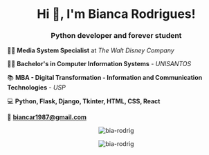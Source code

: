 <h1 align="center"> Hi 👋, I'm Bianca Rodrigues!</h1>
<h3 align="center"> Python developer and forever student</h3>


:woman_technologist: **Media System Specialist** at *The Walt Disney Company*

:woman_student: **Bachelor's in Computer Information Systems** - *UNISANTOS*

:books: **MBA - Digital Transformation - Information and Communication Technologies** - *USP*

:computer: **Python, Flask, Django, Tkinter, HTML, CSS, React**

:e-mail: **biancar1987@gmail.com**

<p align="center">

<img align="center" src="https://github-readme-stats.vercel.app/api/top-langs/?username=bia-rodrig&layout=compact&hide=html&theme=tokyonight" alt="bia-rodrig"/>

<p align="center">

<img align="center" src="https://github-readme-stats.vercel.app/api?username=bia-rodrig&theme=tokyonight&show_icons=true" alt="bia-rodrig"/>
